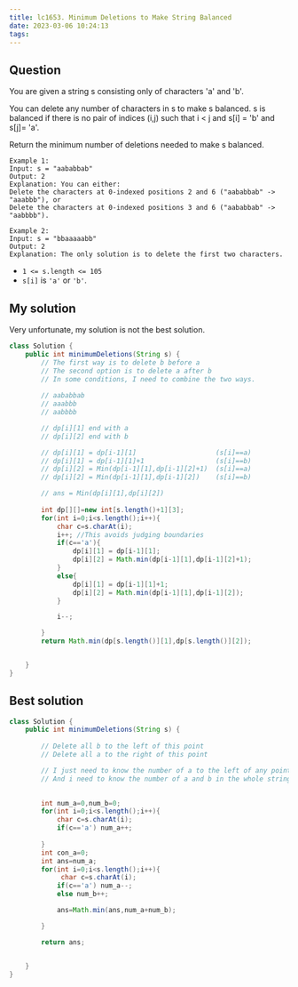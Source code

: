 ```yaml
---
title: lc1653. Minimum Deletions to Make String Balanced
date: 2023-03-06 10:24:13
tags:
---
```


## Question

You are given a string s consisting only of characters 'a' and 'b'.

You can delete any number of characters in s to make s balanced. s is balanced if there is no pair of indices (i,j) such that i < j and s[i] = 'b' and s[j]= 'a'.

Return the minimum number of deletions needed to make s balanced.

```
Example 1:
Input: s = "aababbab"
Output: 2
Explanation: You can either:
Delete the characters at 0-indexed positions 2 and 6 ("aababbab" -> "aaabbb"), or
Delete the characters at 0-indexed positions 3 and 6 ("aababbab" -> "aabbbb").

Example 2:
Input: s = "bbaaaaabb"
Output: 2
Explanation: The only solution is to delete the first two characters.

```

- `1 <= s.length <= 105`
- `s[i]` is `'a'` or `'b'`.

## My solution

Very unfortunate, my solution is not the best solution.

```java
class Solution {
    public int minimumDeletions(String s) {
        // The first way is to delete b before a
        // The second option is to delete a after b
        // In some conditions, I need to combine the two ways.
        
        // aababbab
        // aaabbb
        // aabbbb

        // dp[i][1] end with a
        // dp[i][2] end with b

        // dp[i][1] = dp[i-1][1]                    (s[i]==a)
        // dp[i][1] = dp[i-1][1]+1                  (s[i]==b)
        // dp[i][2] = Min(dp[i-1][1],dp[i-1][2]+1)  (s[i]==a) 
        // dp[i][2] = Min(dp[i-1][1],dp[i-1][2])    (s[i]==b)

        // ans = Min(dp[i][1],dp[i][2])
      
        int dp[][]=new int[s.length()+1][3];
        for(int i=0;i<s.length();i++){
            char c=s.charAt(i);
            i++; //This avoids judging boundaries
            if(c=='a'){
                dp[i][1] = dp[i-1][1];
                dp[i][2] = Math.min(dp[i-1][1],dp[i-1][2]+1);
            }
            else{
                dp[i][1] = dp[i-1][1]+1;
                dp[i][2] = Math.min(dp[i-1][1],dp[i-1][2]);
            }

            i--;

        }
        return Math.min(dp[s.length()][1],dp[s.length()][2]);


    }
}
```



## Best solution

```java
class Solution {
    public int minimumDeletions(String s) {
        
        // Delete all b to the left of this point
        // Delete all a to the right of this point

        // I just need to know the number of a to the left of any point.
        // And i need to know the number of a and b in the whole string.
       

        int num_a=0,num_b=0;
        for(int i=0;i<s.length();i++){
            char c=s.charAt(i);
            if(c=='a') num_a++;
            
        }
        int con_a=0;
        int ans=num_a;
        for(int i=0;i<s.length();i++){
             char c=s.charAt(i);
            if(c=='a') num_a--;
            else num_b++;

            ans=Math.min(ans,num_a+num_b);

        }

        return ans;


    }
}
```



